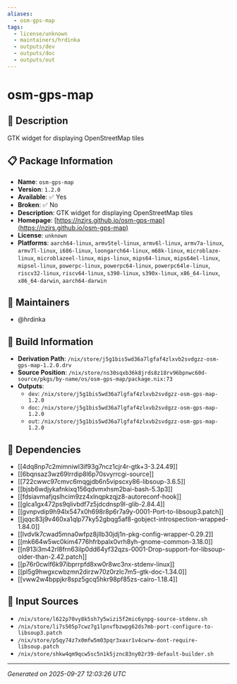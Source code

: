 ```yaml
---
aliases:
  - osm-gps-map
tags:
  - license/unknown
  - maintainers/hrdinka
  - outputs/dev
  - outputs/doc
  - outputs/out
---
```


# osm-gps-map

## 📝 Description

GTK widget for displaying OpenStreetMap tiles

## 📋 Package Information

- **Name**: `osm-gps-map`
- **Version**: `1.2.0`
- **Available**: ✅ Yes
- **Broken**: ✅ No
- **Description**: GTK widget for displaying OpenStreetMap tiles
- **Homepage**: [https://nzjrs.github.io/osm-gps-map](https://nzjrs.github.io/osm-gps-map)
- **License**: `unknown`
- **Platforms**: `aarch64-linux`, `armv5tel-linux`, `armv6l-linux`, `armv7a-linux`, `armv7l-linux`, `i686-linux`, `loongarch64-linux`, `m68k-linux`, `microblaze-linux`, `microblazeel-linux`, `mips-linux`, `mips64-linux`, `mips64el-linux`, `mipsel-linux`, `powerpc-linux`, `powerpc64-linux`, `powerpc64le-linux`, `riscv32-linux`, `riscv64-linux`, `s390-linux`, `s390x-linux`, `x86_64-linux`, `x86_64-darwin`, `aarch64-darwin`
## 👥 Maintainers

- @hrdinka


## 🔧 Build Information

- **Derivation Path**: `/nix/store/j5g1bis5wd36a7lgfaf4zlxvb2svdgzz-osm-gps-map-1.2.0.drv`
- **Source Position**: `/nix/store/ns30sqxb36k8jrds8z18rv96bpnwc60d-source/pkgs/by-name/os/osm-gps-map/package.nix:73`
- **Outputs**:
  - `dev`:  `/nix/store/j5g1bis5wd36a7lgfaf4zlxvb2svdgzz-osm-gps-map-1.2.0`
  - `doc`:  `/nix/store/j5g1bis5wd36a7lgfaf4zlxvb2svdgzz-osm-gps-map-1.2.0`
  - `out`:  `/nix/store/j5g1bis5wd36a7lgfaf4zlxvb2svdgzz-osm-gps-map-1.2.0`

## 🔗 Dependencies

- [[4dq8np7c2mimniwl3if93g7ncz1cjr4r-gtk+3-3.24.49]]
- [[6bqnsaz3wz69lrrdip8l6p70svyrrcgi-source]]
- [[722cwwc97cmvc6mqgjdb6n5vipscxy86-libsoup-3.6.5]]
- [[bjsb6wdjykafnkixq156qdvmxhsm2bai-bash-5.3p3]]
- [[fdsiavmafjqslhcim9zz4xlnqpkzqjz8-autoreconf-hook]]
- [[glca1gx472ps9qlivbdf7z5jdcdnsp9l-glib-2.84.4]]
- [[gvnpvdip9h94lx547x0h698r8p6r7a9y-0001-Port-to-libsoup3.patch]]
- [[jqqc83j9v460xa1qlp77ky52gbqg5af8-gobject-introspection-wrapped-1.84.0]]
- [[lvdvlk7cwad5mna0wfpz8jllb30jdj1n-pkg-config-wrapper-0.29.2]]
- [[mk664w5wc0kim4776hfrbpalx0vrh8yh-gnome-common-3.18.0]]
- [[n913i3m42rl8frn63ilp0dd64yf32qzs-0001-Drop-support-for-libsoup-older-than-2.42.patch]]
- [[p76r0cwlf6k97ibprrpfd8xw0r8wc3nx-stdenv-linux]]
- [[pl5g9hwgxcwbzmn2dirzw70z0rzlc7m5-gtk-doc-1.34.0]]
- [[vww2w4bppjkr8spz5gcq5hkr98pf85zs-cairo-1.18.4]]

## 📁 Input Sources

- `/nix/store/l622p70vy8k5sh7y5wizi5f2mic6ynpg-source-stdenv.sh`
- `/nix/store/li7s505p7cwz7g1lpnvfbzwpg62ds7mb-port-configure-to-libsoup3.patch`
- `/nix/store/p5qy74z7x0mfw5m03pqr3xaxr1v4cwrw-dont-require-libsoup.patch`
- `/nix/store/shkw4qm9qcw5sc5n1k5jznc83ny02r39-default-builder.sh`

---
*Generated on 2025-09-27 12:03:26 UTC*

